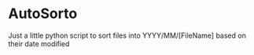 # AutoSorto
Just a little python script to sort files into YYYY/MM/[FileName] based on their date modified
